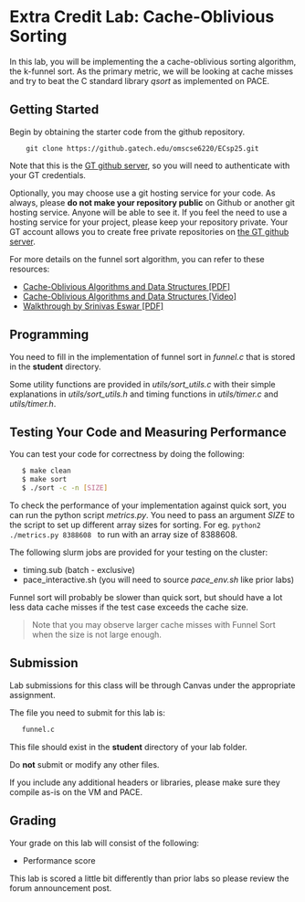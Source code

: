 # Extra Credit Lab: Cache-Oblivious Sorting

In this lab, you will be implementing the a cache-oblivious sorting algorithm, 
the k-funnel sort. As the primary metric, we will be looking at cache 
misses and try to beat the C standard library *qsort* as implemented on 
PACE.

## Getting Started
Begin by obtaining the starter code from the github repository.

```
    git clone https://github.gatech.edu/omscse6220/ECsp25.git
```

Note that this is the [GT github server](https://github.gatech.edu), so you will 
need to authenticate with your GT credentials.

Optionally, you may choose use a git hosting service for your code.  As always, 
please **do not make your repository public** on Github or another git hosting 
service. Anyone will be able to see it. If you feel the need to use a hosting 
service for your project, please keep your repository private.  Your GT account 
allows you to create free private repositories on [the GT github server](https://github.gatech.edu).  


For more details on the funnel sort algorithm, you can refer to these 
resources:

* [Cache-Oblivious Algorithms and Data Structures [PDF]](http://erikdemaine.org/papers/BRICS2002/paper.pdf)
* [Cache-Oblivious Algorithms and Data Structures [Video]](https://ocw.mit.edu/courses/electrical-engineering-and-computer-science/6-046j-design-and-analysis-of-algorithms-spring-2015/lecture-videos/lecture-24-cache-oblivious-algorithms-searching-sorting/)
* [Walkthrough by Srinivas Eswar [PDF]](documentation/Funnel_Sort.pdf)

## Programming
You need to fill in the implementation of funnel sort in *funnel.c* that is stored in the **student** directory.

Some utility functions are provided in *utils/sort_utils.c* with their simple 
explanations in *utils/sort_utils.h* and timing functions in *utils/timer.c* and *utils/timer.h*.

## Testing Your Code and Measuring Performance
You can test your code for correctness by doing the following:

```sh
   $ make clean
   $ make sort
   $ ./sort -c -n [SIZE]
```

To check the performance of your implementation against quick sort, you can 
run the python script *metrics.py*. You need to pass an argument 
*SIZE* to the script to set up different array sizes for sorting. For eg.
```python2 ./metrics.py 8388608 ``` to run with an array size of 8388608.

The following slurm jobs are provided for your testing on the cluster:

* timing.sub (batch - exclusive)
* pace_interactive.sh (you will need to source *pace_env.sh* like prior labs)

Funnel sort will probably be slower than quick sort, but should have a lot less 
data cache misses if the test case exceeds the cache size.

> Note that you may observe larger cache misses with Funnel Sort when the size is not large enough.

## Submission

Lab submissions for this class will be through Canvas under the appropriate assignment.

The file you need to submit for this lab is:

```sh
   funnel.c
```
This file should exist in the **student** directory of your lab folder.

Do **not** submit or modify any other files.

If you include any additional headers or libraries, please make sure they compile as-is on the VM and PACE.

## Grading

Your grade on this lab will consist of the following:

* Performance score

This lab is scored a little bit differently than prior labs so please review the forum announcement post.

